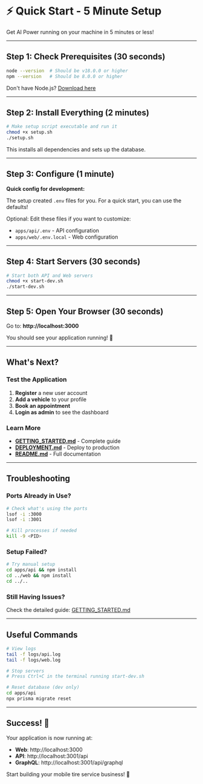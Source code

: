 # ⚡ Quick Start - 5 Minute Setup

Get AI Power running on your machine in 5 minutes or less!

---

## Step 1: Check Prerequisites (30 seconds)

```bash
node --version  # Should be v18.0.0 or higher
npm --version   # Should be 8.0.0 or higher
```

Don't have Node.js? [Download here](https://nodejs.org/)

---

## Step 2: Install Everything (2 minutes)

```bash
# Make setup script executable and run it
chmod +x setup.sh
./setup.sh
```

This installs all dependencies and sets up the database.

---

## Step 3: Configure (1 minute)

**Quick config for development:**

The setup created `.env` files for you. For a quick start, you can use the defaults!

Optional: Edit these files if you want to customize:
- `apps/api/.env` - API configuration
- `apps/web/.env.local` - Web configuration

---

## Step 4: Start Servers (30 seconds)

```bash
# Start both API and Web servers
chmod +x start-dev.sh
./start-dev.sh
```

---

## Step 5: Open Your Browser (30 seconds)

Go to: **http://localhost:3000**

You should see your application running! 🎉

---

## What's Next?

### Test the Application

1. **Register** a new user account
2. **Add a vehicle** to your profile
3. **Book an appointment**
4. **Login as admin** to see the dashboard

### Learn More

- **[GETTING_STARTED.md](./GETTING_STARTED.md)** - Complete guide
- **[DEPLOYMENT.md](./DEPLOYMENT.md)** - Deploy to production
- **[README.md](./README.md)** - Full documentation

---

## Troubleshooting

### Ports Already in Use?

```bash
# Check what's using the ports
lsof -i :3000
lsof -i :3001

# Kill processes if needed
kill -9 <PID>
```

### Setup Failed?

```bash
# Try manual setup
cd apps/api && npm install
cd ../web && npm install
cd ../..
```

### Still Having Issues?

Check the detailed guide: [GETTING_STARTED.md](./GETTING_STARTED.md)

---

## Useful Commands

```bash
# View logs
tail -f logs/api.log
tail -f logs/web.log

# Stop servers
# Press Ctrl+C in the terminal running start-dev.sh

# Reset database (dev only)
cd apps/api
npx prisma migrate reset
```

---

## Success! 🚀

Your application is now running at:
- **Web**: http://localhost:3000
- **API**: http://localhost:3001/api
- **GraphQL**: http://localhost:3001/api/graphql

Start building your mobile tire service business! 💪
